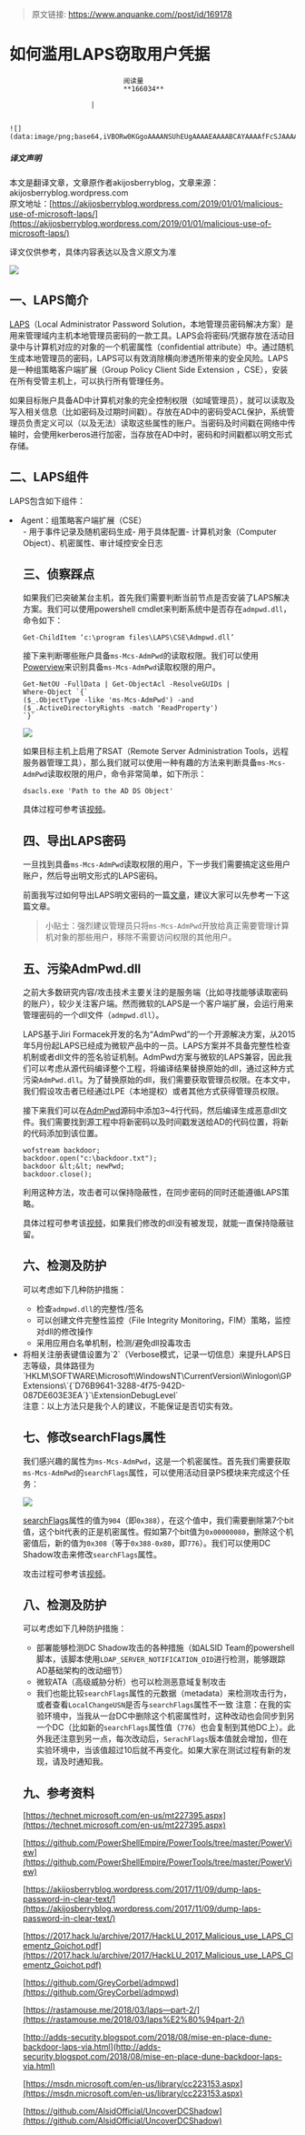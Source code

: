 > 原文链接: https://www.anquanke.com//post/id/169178 


# 如何滥用LAPS窃取用户凭据


                                阅读量   
                                **166034**
                            
                        |
                        
                                                                                                                                    ![](data:image/png;base64,iVBORw0KGgoAAAANSUhEUgAAAAEAAAABCAYAAAAfFcSJAAAAAXNSR0IArs4c6QAAAARnQU1BAACxjwv8YQUAAAAJcEhZcwAADsQAAA7EAZUrDhsAAAANSURBVBhXYzh8+PB/AAffA0nNPuCLAAAAAElFTkSuQmCC)
                                                                                            



##### 译文声明

本文是翻译文章，文章原作者akijosberryblog，文章来源：akijosberryblog.wordpress.com
                                <br>原文地址：[https://akijosberryblog.wordpress.com/2019/01/01/malicious-use-of-microsoft-laps/](https://akijosberryblog.wordpress.com/2019/01/01/malicious-use-of-microsoft-laps/)

译文仅供参考，具体内容表达以及含义原文为准

[![](https://p1.ssl.qhimg.com/t017072c87262be0699.jpg)](https://p1.ssl.qhimg.com/t017072c87262be0699.jpg)



## 一、LAPS简介

[LAPS](https://technet.microsoft.com/en-us/mt227395.aspx)（Local Administrator Password Solution，本地管理员密码解决方案）是用来管理域内主机本地管理员密码的一款工具。LAPS会将密码/凭据存放在活动目录中与计算机对应的对象的一个机密属性（confidential attribute）中。通过随机生成本地管理员的密码，LAPS可以有效消除横向渗透所带来的安全风险。LAPS是一种组策略客户端扩展（Group Policy Client Side Extension ，CSE），安装在所有受管主机上，可以执行所有管理任务。

如果目标账户具备AD中计算机对象的完全控制权限（如域管理员），就可以读取及写入相关信息（比如密码及过期时间戳）。存放在AD中的密码受ACL保护，系统管理员负责定义可以（以及无法）读取这些属性的账户。当密码及时间戳在网络中传输时，会使用kerberos进行加密，当存放在AD中时，密码和时间戳都以明文形式存储。



## 二、LAPS组件

LAPS包含如下组件：
<li>Agent：组策略客户端扩展（CSE）
<ul>
- 用于事件记录及随机密码生成- 用于具体配置- 计算机对象（Computer Object）、机密属性、审计域控安全日志


## 三、侦察踩点

如果我们已突破某台主机，首先我们需要判断当前节点是否安装了LAPS解决方案。我们可以使用powershell cmdlet来判断系统中是否存在`admpwd.dll`，命令如下：

```
Get-ChildItem ‘c:\program files\LAPS\CSE\Admpwd.dll’
```

接下来判断哪些账户具备`ms-Mcs-AdmPwd`的读取权限。我们可以使用[Powerview](https://github.com/PowerShellEmpire/PowerTools/tree/master/PowerView)来识别具备`ms-Mcs-AdmPwd`读取权限的用户。

```
Get-NetOU -FullData | Get-ObjectAcl -ResolveGUIDs |
Where-Object `{`
($_.ObjectType -like 'ms-Mcs-AdmPwd') -and
($_.ActiveDirectoryRights -match 'ReadProperty')
`}`
```

[![](https://p2.ssl.qhimg.com/t0178a185caaef8eb61.png)](https://p2.ssl.qhimg.com/t0178a185caaef8eb61.png)

如果目标主机上启用了RSAT（Remote Server Administration Tools，远程服务器管理工具），那么我们就可以使用一种有趣的方法来判断具备`ms-Mcs-AdmPwd`读取权限的用户，命令非常简单，如下所示：

```
dsacls.exe 'Path to the AD DS Object'
```

具体过程可参考该[视频](https://youtu.be/yhB7JKr12nw)。



## 四、导出LAPS密码

一旦找到具备`ms-Mcs-AdmPwd`读取权限的用户，下一步我们需要搞定这些用户账户，然后导出明文形式的LAPS密码。

前面我写过如何导出LAPS明文密码的一篇[文章](https://akijosberryblog.wordpress.com/2017/11/09/dump-laps-password-in-clear-text/)，建议大家可以先参考一下这篇文章。

> 小贴士：强烈建议管理员只将`ms-Mcs-AdmPwd`开放给真正需要管理计算机对象的那些用户，移除不需要访问权限的其他用户。



## 五、污染AdmPwd.dll

之前大多数研究内容/攻击技术主要关注的是服务端（比如寻找能够读取密码的账户），较少关注客户端。然而微软的LAPS是一个客户端扩展，会运行用来管理密码的一个dll文件（`admpwd.dll`）。

LAPS基于Jiri Formacek开发的名为“AdmPwd”的一个开源解决方案，从2015年5月份起LAPS已经成为微软产品中的一员。LAPS方案并不具备完整性检查机制或者dll文件的签名验证机制。AdmPwd方案与微软的LAPS兼容，因此我们可以考虑从源代码编译整个工程，将编译结果替换原始的dll，通过这种方式污染`AdmPwd.dll`。为了替换原始的dll，我们需要获取管理员权限。在本文中，我们假设攻击者已经通过LPE（本地提权）或者其他方式获得管理员权限。

接下来我们可以在[AdmPwd](https://github.com/GreyCorbel/admpwd)源码中添加3~4行代码，然后编译生成恶意dll文件。我们需要找到源工程中将新密码以及时间戳发送给AD的代码位置，将新的代码添加到该位置。

```
wofstream backdoor;
backdoor.open("c:\backdoor.txt");
backdoor &lt;&lt; newPwd;
backdoor.close();
```

利用这种方法，攻击者可以保持隐蔽性，在同步密码的同时还能遵循LAPS策略。

具体过程可参考该[视频](https://youtu.be/33ZqY7cFt0A)，如果我们修改的dll没有被发现，就能一直保持隐蔽驻留。



## 六、检测及防护

可以考虑如下几种防护措施：
- 检查`admpwd.dll`的完整性/签名
- 可以创建文件完整性监控（File Integrity Monitoring，FIM）策略，监控对dll的修改操作
- 采用应用白名单机制，检测/避免dll投毒攻击
<li>将相关注册表键值设置为`2`（Verbose模式，记录一切信息）来提升LAPS日志等级，具体路径为`HKLM\SOFTWARE\Microsoft\WindowsNT\CurrentVersion\Winlogon\GPExtensions\`{`D76B9641-3288-4f75-942D-087DE603E3EA`}`\ExtensionDebugLevel`
</li>
注意：以上方法只是我个人的建议，不能保证是否切实有效。



## 七、修改searchFlags属性

我们感兴趣的属性为`ms-Mcs-AdmPwd`，这是一个机密属性。首先我们需要获取`ms-Mcs-AdmPwd`的`searchFlags`属性，可以使用活动目录PS模块来完成这个任务：

[![](https://p0.ssl.qhimg.com/t01b5e5ba6c80b67198.png)](https://p0.ssl.qhimg.com/t01b5e5ba6c80b67198.png)

[searchFlags](https://msdn.microsoft.com/en-us/library/cc223153.aspx)属性的值为`904`（即`0x388`），在这个值中，我们需要删除第7个bit值，这个bit代表的正是机密属性。假如第7个bit值为`0x00000080`，删除这个机密值后，新的值为`0x308`（等于`0x388-0x80`，即`776`）。我们可以使用DC Shadow攻击来修改`searchFlags`属性。

攻击过程可参考该[视频](https://youtu.be/NPBEziTLSE8)。



## 八、检测及防护

可以考虑如下几种防护措施：
- 部署能够检测DC Shadow攻击的各种措施（如ALSID Team的powershell脚本，该脚本使用`LDAP_SERVER_NOTIFICATION_OID`进行检测，能够跟踪AD基础架构的改动细节）
- 微软ATA（高级威胁分析）也可以检测恶意域复制攻击
- 我们也能比较`searchFlags`属性的元数据（metadata）来检测攻击行为，或者查看`LocalChangeUSN`是否与`searchFlags`属性不一致
注意：在我的实验环境中，当我从一台DC中删除这个机密属性时，这种改动也会同步到另一个DC（比如新的`searchFlags`属性值（`776`）也会复制到其他DC上）。此外我还注意到另一点，每次改动后，`SerachFlags`版本值就会增加，但在实验环境中，当该值超过10后就不再变化。如果大家在测试过程有新的发现，请及时通知我。



## 九、参考资料

[https://technet.microsoft.com/en-us/mt227395.aspx](https://technet.microsoft.com/en-us/mt227395.aspx)

[https://github.com/PowerShellEmpire/PowerTools/tree/master/PowerView](https://github.com/PowerShellEmpire/PowerTools/tree/master/PowerView)

[https://akijosberryblog.wordpress.com/2017/11/09/dump-laps-password-in-clear-text/](https://akijosberryblog.wordpress.com/2017/11/09/dump-laps-password-in-clear-text/)

[https://2017.hack.lu/archive/2017/HackLU_2017_Malicious_use_LAPS_Clementz_Goichot.pdf](https://2017.hack.lu/archive/2017/HackLU_2017_Malicious_use_LAPS_Clementz_Goichot.pdf)

[https://github.com/GreyCorbel/admpwd](https://github.com/GreyCorbel/admpwd)

[https://rastamouse.me/2018/03/laps—part-2/](https://rastamouse.me/2018/03/laps%E2%80%94part-2/)

[http://adds-security.blogspot.com/2018/08/mise-en-place-dune-backdoor-laps-via.html](http://adds-security.blogspot.com/2018/08/mise-en-place-dune-backdoor-laps-via.html)

[https://msdn.microsoft.com/en-us/library/cc223153.aspx](https://msdn.microsoft.com/en-us/library/cc223153.aspx)

[https://github.com/AlsidOfficial/UncoverDCShadow](https://github.com/AlsidOfficial/UncoverDCShadow)
